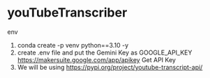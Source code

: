 # youTubeTranscriber
 env
 1. conda create -p venv python==3.10 -y
 2. create .env file and put the Gemini Key as GOOGLE_API_KEY
     https://makersuite.google.com/app/apikey
     Get API Key
 3. We will be using https://pypi.org/project/youtube-transcript-api/    
